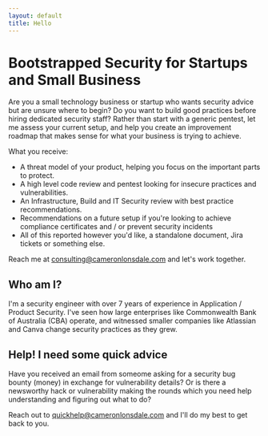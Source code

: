 ```yaml
---
layout: default
title: Hello
---
```


# Bootstrapped Security for Startups and Small Business

Are you a small technology business or startup who wants security advice but are unsure where to begin? Do you want to build good practices before hiring dedicated security staff? Rather than start with a generic pentest, let me assess your current setup, and help you create an improvement roadmap that makes sense for what your business is trying to achieve.

What you receive:
- A threat model of your product, helping you focus on the important parts to protect.
- A high level code review and pentest looking for insecure practices and vulnerabilities.
- An Infrastructure, Build and IT Security review with best practice recommendations.
- Recommendations on a future setup if you're looking to achieve compliance certificates and / or prevent security incidents
- All of this reported however you'd like, a standalone document, Jira tickets or something else.

Reach me at consulting@cameronlonsdale.com and let's work together.

## Who am I?

I'm a security engineer with over 7 years of experience in Application / Product Security. I've seen how large enterprises like Commonwealth Bank of Australia (CBA) operate, and witnessed smaller companies like Atlassian and Canva change security practices as they grew.

## Help! I need some quick advice

Have you received an email from someome asking for a security bug bounty (money) in exchange for vulnerability details?
Or is there a newsworthy hack or vulnerability making the rounds which you need help understanding and figuring out what to do?

Reach out to quickhelp@cameronlonsdale.com and I'll do my best to get back to you.
